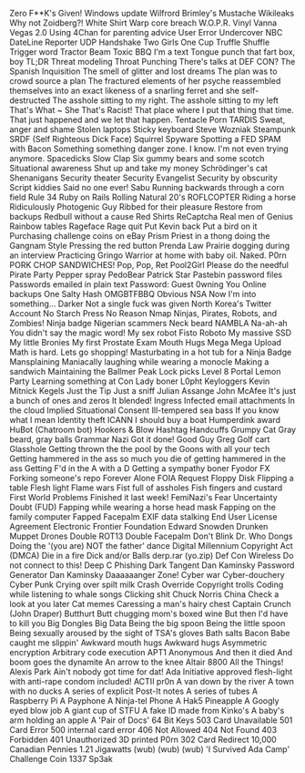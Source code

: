 Zero F**K's Given!
Windows update
Wilfrord Brimley's Mustache
Wikileaks
Why not Zoidberg?!
White Shirt
Warp core breach
W.O.P.R.
Vinyl Vanna
Vegas 2.0
Using 4Chan for parenting advice
User Error
Undercover NBC DateLine Reporter
UDP Handshake
Two Girls One Cup
Truffle Shuffle
Trigger word
Tractor Beam
Toxic BBQ
I'm a text
Tongue punch that fart box, boy
TL;DR
Threat modeling
Throat Punching
There's talks at DEF CON?
The Spanish Inquisition
The smell of glitter and lost dreams
The plan was to crowd source a plan
The fractured elements of her psyche reassembled themselves into an exact likeness of a snarling ferret and she self-destructed
The asshole sitting to my right.
The asshole sitting to my left
That's What ~ She
That's Racist!
That place where I put that thing that time.
That just happened and we let that happen.
Tentacle Porn
TARDIS
Sweat, anger and shame
Stolen laptops
Sticky keyboard
Steve Wozniak
Steampunk
SRDF (Self Righteous Dick Face)
Squirrel
Spyware
Spotting a FED
SPAM with Bacon
Something something danger zone. I know. I'm not even trying anymore.
Spacedicks
Slow Clap
Six gummy bears and some scotch
Situational awareness
Shut up and take my money
Schrödinger's cat
Shenanigans
Security theater
Security Evangelist
Security by obscurity
Script kiddies
Said no one ever!
Sabu
Running backwards through a corn field
Rule 34
Ruby on Rails
Rolling Natural 20's
ROFLCOPTER
Riding a horse
Ridiculously Photogenic Guy
Ribbed for their pleasure
Restore from backups
Redbull without a cause
Red Shirts
ReCaptcha
Real men of Genius
Rainbow tables
Rageface
Rage quit
Put Kevin back
Put a bird on it
Purchasing challenge coins on eBay
Prism
Priest in a thong doing the Gangnam Style
Pressing the red button
Prenda Law
Prairie dogging during an interview
Practicing Gringo Warrior at home with baby oil. Naked.
P0rn
PORK CHOP SANDWICHES!
Pop, Pop, Ret
Pool2Girl
Please do the needful
Pirate Party
Pepper spray
PedoBear
Patrick Star
Pastebin password files
Passwords emailed in plain text
Password: Guest
0wning You
Online backups
One Salty Hash
OMGBTFBBQ
Obvious
NSA
Now I'm into something... Darker
Not a single fuck was given
North Korea's Twitter Account
No Starch Press
No Reason
Nmap
Ninjas, Pirates, Robots, and Zombies!
Ninja badge
Nigerian scammers
Neck beard
NAMBLA
Na-ah-ah You didn't say the magic word!
My sex robot Fisto Roboto
My massive SSD
My little Bronies
My first Prostate Exam
Mouth Hugs
Mega
Mega Upload
Math is hard. Lets go shopping!
Masturbating in a hot tub for a Ninja Badge
Mansplaining
Maniacally laughing while wearing a monocle
Making a sandwich
Maintaining the Ballmer Peak
Lock picks
Level 8 Portal
Lemon Party
Learning something at Con
Lady boner
L0pht
Keyloggers
Kevin Mitnick
Kegels
Just the Tip
Just a sniff
Julian Assange
John McAfee
It's just a bunch of ones and zeros
It blended!
Ingress
Infected email attachments
In the cloud
Implied Situational Consent
Ill-tempered sea bass
If you know what I mean
Identity theft
ICANN
I should buy a boat
Humperdink award
HuBot (Chatroom bot)
Hookers & Blow
Hashtag
Handcuffs
Grumpy Cat
Gray beard, gray balls
Grammar Nazi
Got it done!
Good Guy Greg
Golf cart
Glasshole
Getting thrown the the pool by the Goons with all your tech
Getting hammered in the ass so much you die of getting hammered in the ass
Getting F'd in the A with a D
Getting a sympathy boner
Fyodor
FX
Forking someone's repo
Forever Alone
FOIA Request
Floppy Disk
Flipping a table
Flesh light
Flame wars
Fist full of assholes
Fish fingers and custard
First World Problems
Finished it last week!
FemiNazi's
Fear Uncertainty Doubt (FUD)
Fapping while wearing a horse head mask
Fapping on the family computer
Fapped
Facepalm
EXIF data stalking
End User License Agreement
Electronic Frontier Foundation
Edward Snowden
Drunken Muppet
Drones
Double ROT13
Double Facepalm
Don't Blink
Dr. Who
Dongs
Doing the '(you are) NOT the father' dance
Digital Millennium Copyright Act (DMCA)
Die in a fire
Dick and/or Balls
derp.rar (yo.zip)
Def Con Wireless
Do not connect to this!
Deep C Phishing
Dark Tangent
Dan Kaminsky Password Generator
Dan Kaminsky
Daaaaaanger Zone!
Cyber war
Cyber-douchery
Cyber Punk
Crying over spilt milk
Crash Override
Copyright trolls
Coding while listening to whale songs
Clicking shit
Chuck Norris
China
Check a look at you later
Cat memes
Caressing a man's hairy chest
Captain Crunch (John Draper)
Butthurt
Butt chugging mom's boxed wine
But then I'd have to kill you
Big Dongles
Big Data
Being the big spoon
Being the little spoon
Being sexually aroused by the sight of TSA's gloves
Bath salts
Bacon
Babe caught me slippin'
Awkward mouth hugs
Awkward hugs
Asymmetric encryption
Arbitrary code execution
APT1
Anonymous
And then it died
And boom goes the dynamite
An arrow to the knee
Altair 8800
All the Things!
Alexis Park
Ain't nobody got time for dat!
Ada Initiative approved flesh-light with anti-rape condom included!
ACTII pr0n
A van down by the river
A town with no ducks
A series of explicit Post-It notes
A series of tubes
A Raspberry Pi
A Payphone
A Ninja-tel Phone
A Hak5 Pineapple
A Googly eyed blow job
A giant cup of STFU
A fake ID made from Kinko's
A baby's arm holding an apple
A 'Pair of Docs'
64 Bit Keys
503 Card Unavailable
501 Card Error
500 internal card error
406 Not Allowed
404 Not Found
403 Forbidden
401 Unauthorized
3D printed P0rn
302 Card Redirect
10,000 Canadian Pennies
1.21 Jigawatts
(wub) (wub) (wub)
'I Survived Ada Camp' Challenge Coin
1337 Sp3ak